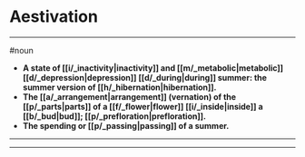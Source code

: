 # Aestivation
---
#noun
- **A state of [[i/_inactivity|inactivity]] and [[m/_metabolic|metabolic]] [[d/_depression|depression]] [[d/_during|during]] summer: the summer version of [[h/_hibernation|hibernation]].**
- **The [[a/_arrangement|arrangement]] (vernation) of the [[p/_parts|parts]] of a [[f/_flower|flower]] [[i/_inside|inside]] a [[b/_bud|bud]]; [[p/_prefloration|prefloration]].**
- **The spending or [[p/_passing|passing]] of a summer.**
---
---
